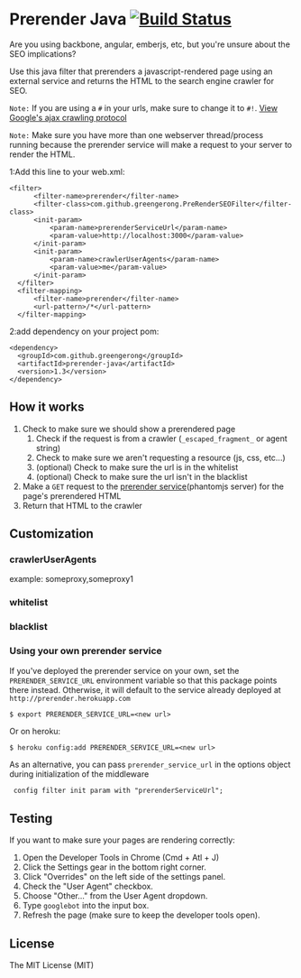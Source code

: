 Prerender Java [![Build Status](https://travis-ci.org/greengerong/prerender-java.png)](https://travis-ci.org/greengerong/prerender-java)
===========================

Are you using backbone, angular, emberjs, etc, but you're unsure about the SEO implications?

Use this java filter that prerenders a javascript-rendered page using an external service and returns the HTML to the search engine crawler for SEO.

`Note:` If you are using a `#` in your urls, make sure to change it to `#!`. [View Google's ajax crawling protocol](https://developers.google.com/webmasters/ajax-crawling/docs/getting-started)

`Note:` Make sure you have more than one webserver thread/process running because the prerender service will make a request to your server to render the HTML.

1:Add this line to your web.xml:

    <filter>
          <filter-name>prerender</filter-name>
          <filter-class>com.github.greengerong.PreRenderSEOFilter</filter-class>
          <init-param>
              <param-name>prerenderServiceUrl</param-name>
              <param-value>http://localhost:3000</param-value>
          </init-param>
          <init-param>
              <param-name>crawlerUserAgents</param-name>
              <param-value>me</param-value>
          </init-param>
      </filter>
      <filter-mapping>
          <filter-name>prerender</filter-name>
          <url-pattern>/*</url-pattern>
      </filter-mapping>

2:add dependency on your project pom:

    <dependency>
      <groupId>com.github.greengerong</groupId>
      <artifactId>prerender-java</artifactId>
      <version>1.3</version>
    </dependency>

## How it works
1. Check to make sure we should show a prerendered page
	1. Check if the request is from a crawler (`_escaped_fragment_` or agent string)
	2. Check to make sure we aren't requesting a resource (js, css, etc...)
	3. (optional) Check to make sure the url is in the whitelist
	4. (optional) Check to make sure the url isn't in the blacklist
2. Make a `GET` request to the [prerender service](https://github.com/collectiveip/prerender)(phantomjs server) for the page's prerendered HTML
3. Return that HTML to the crawler

## Customization

### crawlerUserAgents
example: someproxy,someproxy1

### whitelist

### blacklist


### Using your own prerender service

If you've deployed the prerender service on your own, set the `PRERENDER_SERVICE_URL` environment variable so that this package points there instead. Otherwise, it will default to the service already deployed at `http://prerender.herokuapp.com`

	$ export PRERENDER_SERVICE_URL=<new url>

Or on heroku:

	$ heroku config:add PRERENDER_SERVICE_URL=<new url>

As an alternative, you can pass `prerender_service_url` in the options object during initialization of the middleware

``` xml
 config filter init param with "prerenderServiceUrl";
```

## Testing

If you want to make sure your pages are rendering correctly:

1. Open the Developer Tools in Chrome (Cmd + Atl + J)
2. Click the Settings gear in the bottom right corner.
3. Click "Overrides" on the left side of the settings panel.
4. Check the "User Agent" checkbox.
6. Choose "Other..." from the User Agent dropdown.
7. Type `googlebot` into the input box.
8. Refresh the page (make sure to keep the developer tools open).

## License

The MIT License (MIT)
